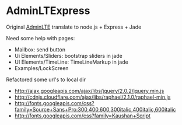 AdminLTExpress
==============

Original [AdminLTE](http://almsaeedstudio.com/preview) translate to node.js + Express + Jade


Need some help with pages:

* Mailbox: send button
* Ui Elements/Sliders: bootstrap sliders in jade 
* UI Elements/TimeLine: TimeLineMarkup in jade 
* Examples/LockScreen
  

Refactored some url's to local dir

- http://ajax.googleapis.com/ajax/libs/jquery/2.0.2/jquery.min.js
- http://cdnjs.cloudflare.com/ajax/libs/raphael/2.1.0/raphael-min.js
- http://fonts.googleapis.com/css?family=Source+Sans+Pro:300,400,600,300italic,400italic,600italic
- http://fonts.googleapis.com/css?family=Kaushan+Script